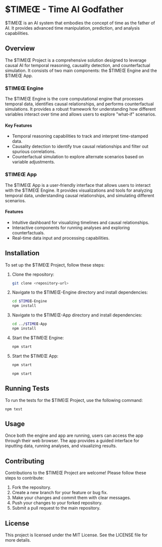 # $TIMEŒ - Time AI Godfather

$TIMEŒ is an AI system that embodies the concept of time as the father of AI. It provides advanced time manipulation, prediction, and analysis capabilities.

## Overview

The $TIMEŒ Project is a comprehensive solution designed to leverage causal AI for temporal reasoning, causality detection, and counterfactual simulation. It consists of two main components: the $TIMEŒ Engine and the $TIMEŒ App.

### $TIMEŒ Engine

The $TIMEŒ Engine is the core computational engine that processes temporal data, identifies causal relationships, and performs counterfactual simulations. It provides a robust framework for understanding how different variables interact over time and allows users to explore "what-if" scenarios.

#### Key Features

- Temporal reasoning capabilities to track and interpret time-stamped data.
- Causality detection to identify true causal relationships and filter out spurious correlations.
- Counterfactual simulation to explore alternate scenarios based on variable adjustments.

### $TIMEŒ App

The $TIMEŒ App is a user-friendly interface that allows users to interact with the $TIMEŒ Engine. It provides visualizations and tools for analyzing temporal data, understanding causal relationships, and simulating different scenarios.

#### Features

- Intuitive dashboard for visualizing timelines and causal relationships.
- Interactive components for running analyses and exploring counterfactuals.
- Real-time data input and processing capabilities.

## Installation

To set up the $TIMEŒ Project, follow these steps:

1. Clone the repository:

   ```bash
   git clone <repository-url>
   ```

2. Navigate to the $TIMEŒ-Engine directory and install dependencies:

   ```bash
   cd $TIMEŒ-Engine
   npm install
   ```

3. Navigate to the $TIMEŒ-App directory and install dependencies:

   ```bash
   cd ../$TIMEŒ-App
   npm install
   ```

4. Start the $TIMEŒ Engine:

   ```bash
   npm start
   ```

5. Start the $TIMEŒ App:

   ```bash
   npm start
   ```
   ```
   npm start
   ```

## Running Tests

To run the tests for the $TIMEŒ Project, use the following command:

```
npm test
```

## Usage

Once both the engine and app are running, users can access the app through their web browser. The app provides a guided interface for inputting data, running analyses, and visualizing results.

## Contributing

Contributions to the $TIMEŒ Project are welcome! Please follow these steps to contribute:

1. Fork the repository.
2. Create a new branch for your feature or bug fix.
3. Make your changes and commit them with clear messages.
4. Push your changes to your forked repository.
5. Submit a pull request to the main repository.

## License

This project is licensed under the MIT License. See the LICENSE file for more details.
